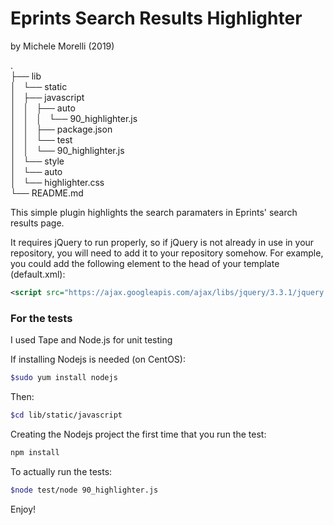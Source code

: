 # Eprints Search Results Highlighter #
by Michele Morelli (2019)

.  
├── lib  
│   └── static  
│       ├── javascript  
│       │   ├── auto  
│       │   │   └── 90_highlighter.js  
│       │   ├── package.json  
│       │   └── test  
│       │       └── 90_highlighter.js  
│       └── style  
│           └── auto  
│               └── highlighter.css  
└── README.md  


This simple plugin highlights the search paramaters in Eprints' search results page.

It requires jQuery to run properly, so if jQuery is not already in use in 
your repository, you will need to add it to your repository somehow. 
For example, you could add the following element to the head of your 
template (default.xml):

```xml
<script src="https://ajax.googleapis.com/ajax/libs/jquery/3.3.1/jquery.min.js"></script>
```

### For the tests ###
I used Tape and Node.js for unit testing 

If installing Nodejs is needed (on CentOS):
```bash
$sudo yum install nodejs
```
Then:
```bash
$cd lib/static/javascript
```

Creating the Nodejs project the first time that you run the test:
```bash
npm install
```

To actually run the tests:
```bash
$node test/node 90_highlighter.js
```

Enjoy!
